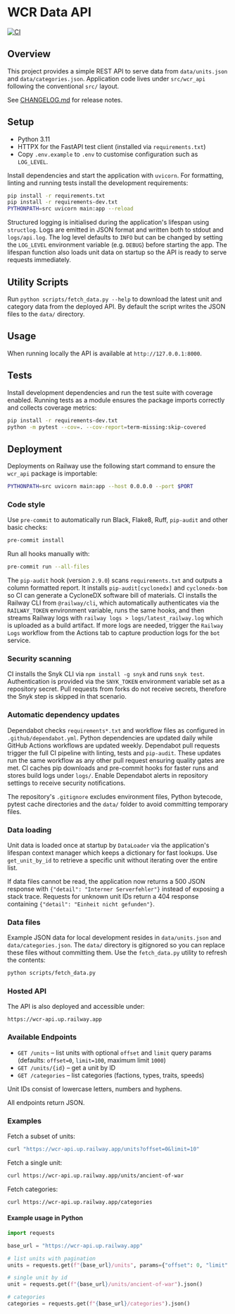 # WCR Data API

[![CI](https://github.com/Lotus-Gaming-DE/wcr-api/actions/workflows/ci.yml/badge.svg)](https://github.com/Lotus-Gaming-DE/wcr-api/actions/workflows/ci.yml)

## Overview

This project provides a simple REST API to serve data from
`data/units.json` and `data/categories.json`. Application code lives under
`src/wcr_api` following the conventional `src/` layout.

See [CHANGELOG.md](CHANGELOG.md) for release notes.

## Setup

- Python 3.11
- HTTPX for the FastAPI test client (installed via `requirements.txt`)
- Copy `.env.example` to `.env` to customise configuration such as
  ``LOG_LEVEL``.

Install dependencies and start the application with `uvicorn`. For
formatting, linting and running tests install the development requirements:

```bash
pip install -r requirements.txt
pip install -r requirements-dev.txt
PYTHONPATH=src uvicorn main:app --reload
```

Structured logging is initialised during the application's lifespan using
``structlog``. Logs are emitted in JSON format and written both to stdout and
``logs/api.log``. The log level defaults to ``INFO`` but can be changed by
setting the ``LOG_LEVEL`` environment variable (e.g. ``DEBUG``) before starting
the app. The lifespan function also loads unit data on startup so the API is
ready to serve requests immediately.

## Utility Scripts

Run `python scripts/fetch_data.py --help` to download the latest unit and
category data from the deployed API. By default the script writes the JSON files
to the `data/` directory.

## Usage

When running locally the API is available at `http://127.0.0.1:8000`.

## Tests

Install development dependencies and run the test suite with coverage enabled.
Running tests as a module ensures the package imports correctly and collects
coverage metrics:

```bash
pip install -r requirements-dev.txt
python -m pytest --cov=. --cov-report=term-missing:skip-covered
```

## Deployment

Deployments on Railway use the following start command to ensure the
`wcr_api` package is importable:

```bash
PYTHONPATH=src uvicorn main:app --host 0.0.0.0 --port $PORT
```

### Code style

Use `pre-commit` to automatically run Black, Flake8, Ruff,
`pip-audit` and other basic checks:

```bash
pre-commit install
```

Run all hooks manually with:

```bash
pre-commit run --all-files
```

The `pip-audit` hook (version `2.9.0`) scans `requirements.txt` and
outputs a column formatted report. It installs `pip-audit[cyclonedx]`
and `cyclonedx-bom` so CI can generate a CycloneDX software bill of
 materials. CI installs the Railway CLI from `@railway/cli`, which
 automatically authenticates via the `RAILWAY_TOKEN` environment variable,
 runs the same
hooks, and then streams Railway logs with
`railway logs > logs/latest_railway.log` which is uploaded as a
build artifact.
If more logs are needed, trigger the `Railway Logs` workflow from the Actions
tab to capture production logs for the `bot` service.

### Security scanning

CI installs the Snyk CLI via `npm install -g snyk` and runs `snyk test`.
Authentication is provided via the `SNYK_TOKEN` environment variable set as a
repository secret. Pull requests from forks do not receive secrets, therefore
the Snyk step is skipped in that scenario.

### Automatic dependency updates

Dependabot checks `requirements*.txt` and workflow files as configured in
`.github/dependabot.yml`. Python dependencies are updated daily while GitHub
Actions workflows are updated weekly. Dependabot pull requests trigger the full
CI pipeline with linting, tests and `pip-audit`. These updates run the same
workflow as any other pull request ensuring quality gates are met. CI caches
pip downloads and pre-commit hooks for faster runs and stores build logs under
`logs/`. Enable Dependabot alerts in repository settings to receive security
notifications.

The repository's `.gitignore` excludes environment files, Python bytecode,
pytest cache directories and the `data/` folder to avoid committing temporary
files.

### Data loading

Unit data is loaded once at startup by `DataLoader` via the application's
lifespan context manager which keeps a dictionary for fast lookups. Use
`get_unit_by_id` to retrieve a specific unit without iterating over the entire
list.

If data files cannot be read, the application now returns a 500 JSON response
with `{"detail": "Interner Serverfehler"}` instead of exposing a stack
trace. Requests for unknown unit IDs return a 404 response containing
`{"detail": "Einheit nicht gefunden"}`.

### Data files

Example JSON data for local development resides in `data/units.json` and
`data/categories.json`. The `data/` directory is gitignored so you can replace
these files without committing them. Use the `fetch_data.py` utility to refresh
the contents:

```bash
python scripts/fetch_data.py
```

### Hosted API

The API is also deployed and accessible under:

```
https://wcr-api.up.railway.app
```

### Available Endpoints

- `GET /units` – list units with optional `offset` and `limit` query params
  (defaults: `offset=0`, `limit=100`, maximum limit `1000`)
- `GET /units/{id}` – get a unit by ID
- `GET /categories` – list categories (factions, types, traits, speeds)

Unit IDs consist of lowercase letters, numbers and hyphens.

All endpoints return JSON.

### Examples

Fetch a subset of units:

```bash
curl "https://wcr-api.up.railway.app/units?offset=0&limit=10"
```

Fetch a single unit:

```bash
curl https://wcr-api.up.railway.app/units/ancient-of-war
```

Fetch categories:

```bash
curl https://wcr-api.up.railway.app/categories
```

#### Example usage in Python

```python
import requests

base_url = "https://wcr-api.up.railway.app"

# list units with pagination
units = requests.get(f"{base_url}/units", params={"offset": 0, "limit": 10}).json()

# single unit by id
unit = requests.get(f"{base_url}/units/ancient-of-war").json()

# categories
categories = requests.get(f"{base_url}/categories").json()
```
